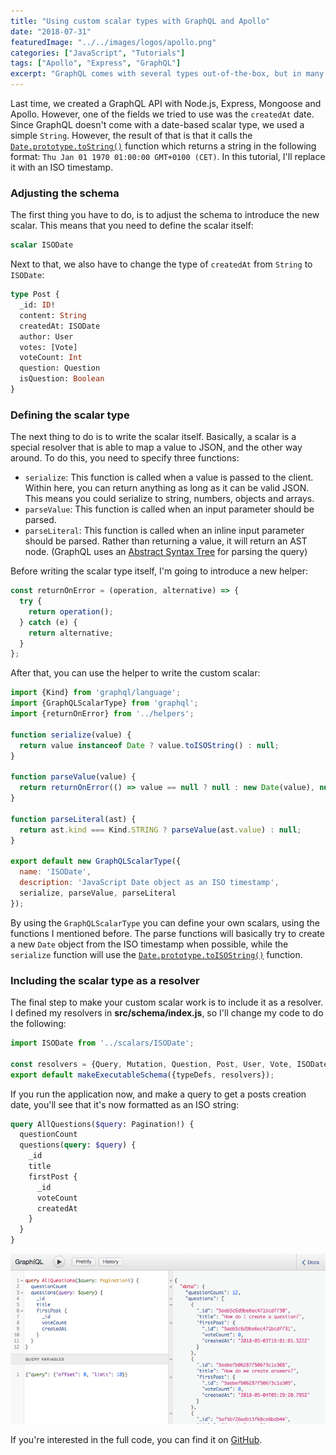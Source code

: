 ```yaml
---
title: "Using custom scalar types with GraphQL and Apollo"
date: "2018-07-31"
featuredImage: "../../images/logos/apollo.png"
categories: ["JavaScript", "Tutorials"]
tags: ["Apollo", "Express", "GraphQL"]
excerpt: "GraphQL comes with several types out-of-the-box, but in many cases you probably want to extend those with your own scalar types. In this tutorial we'll create our own ISO timestamp based scalar type with Node.js, GraphQL and Apollo."
---
```


Last time, we created a GraphQL API with Node.js, Express, Mongoose and Apollo. However, one of the fields we tried to use was the `createdAt` date. Since GraphQL doesn't come with a date-based scalar type, we used a simple `String`. However, the result of that is that it calls the [`Date.prototype.toString()`](https://developer.mozilla.org/en-US/docs/Web/JavaScript/Reference/Global_Objects/Date/toString) function which returns a string in the following format: `Thu Jan 01 1970 01:00:00 GMT+0100 (CET)`. In this tutorial, I'll replace it with an ISO timestamp.

### Adjusting the schema

The first thing you have to do, is to adjust the schema to introduce the new scalar. This means that you need to define the scalar itself:

```graphql
scalar ISODate
```

Next to that, we also have to change the type of `createdAt` from `String` to `ISODate`:

```graphql
type Post {
  _id: ID!
  content: String
  createdAt: ISODate
  author: User
  votes: [Vote]
  voteCount: Int
  question: Question
  isQuestion: Boolean
}
```

### Defining the scalar type

The next thing to do is to write the scalar itself. Basically, a scalar is a special resolver that is able to map a value to JSON, and the other way around. To do this, you need to specify three functions:

- `serialize`: This function is called when a value is passed to the client. Within here, you can return anything as long as it can be valid JSON. This means you could serialize to string, numbers, objects and arrays.
- `parseValue`: This function is called when an input parameter should be parsed.
- `parseLiteral`: This function is called when an inline input parameter should be parsed. Rather than returning a value, it will return an AST node. (GraphQL uses an [Abstract Syntax Tree](https://en.wikipedia.org/wiki/Abstract_syntax_tree) for parsing the query)

Before writing the scalar type itself, I'm going to introduce a new helper:

```javascript
const returnOnError = (operation, alternative) => {
  try {
    return operation();
  } catch (e) {
    return alternative;
  }
};
```

After that, you can use the helper to write the custom scalar:

```javascript
import {Kind} from 'graphql/language';
import {GraphQLScalarType} from 'graphql';
import {returnOnError} from '../helpers';

function serialize(value) {
  return value instanceof Date ? value.toISOString() : null;
}

function parseValue(value) {
  return returnOnError(() => value == null ? null : new Date(value), null);
}

function parseLiteral(ast) {
  return ast.kind === Kind.STRING ? parseValue(ast.value) : null;
}

export default new GraphQLScalarType({
  name: 'ISODate',
  description: 'JavaScript Date object as an ISO timestamp',
  serialize, parseValue, parseLiteral
});
```

By using the `GraphQLScalarType` you can define your own scalars, using the functions I mentioned before. The parse functions will basically try to create a new `Date` object from the ISO timestamp when possible, while the `serialize` function will use the [`Date.prototype.toISOString()`](https://developer.mozilla.org/en-US/docs/Web/JavaScript/Reference/Global_Objects/Date/toISOString) function.

### Including the scalar type as a resolver

The final step to make your custom scalar work is to include it as a resolver. I defined my resolvers in **src/schema/index.js**, so I'll change my code to do the following:

```javascript
import ISODate from '../scalars/ISODate';

const resolvers = {Query, Mutation, Question, Post, User, Vote, ISODate};
export default makeExecutableSchema({typeDefs, resolvers});
```

If you run the application now, and make a query to get a posts creation date, you'll see that it's now formatted as an ISO string:

```graphql
query AllQuestions($query: Pagination!) {
  questionCount
  questions(query: $query) {
    _id
    title
    firstPost {
      _id
      voteCount
      createdAt
    }
  }
}
```

![GraphiQL example of scalar type converting date to an ISO timestamp](images/Screenshot-2018-05-13-21.04.14.png)

If you're interested in the full code, you can find it on [GitHub](https://github.com/g00glen00b/apollo-express-vue-example).
